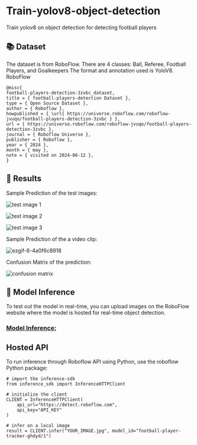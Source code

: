 # Train-yolov8-object-detection
Train yolov8 on object detection for detecting football players

## 📚 Dataset
The dataset is from RoboFlow.
There are 4 classes: Ball, Referee, Football Players, and Goalkeepers 
The format and annotation used is YoloV8.
RoboFlow
```
@misc{
football-players-detection-3zvbc_dataset,
title = { football-players-detection Dataset },
type = { Open Source Dataset },
author = { Roboflow },
howpublished = { \url{ https://universe.roboflow.com/roboflow-jvuqo/football-players-detection-3zvbc } },
url = { https://universe.roboflow.com/roboflow-jvuqo/football-players-detection-3zvbc },
journal = { Roboflow Universe },
publisher = { Roboflow },
year = { 2024 },
month = { may },
note = { visited on 2024-06-12 },
}
```

## 💯 Results
Sample Prediction of the test images:

![test image 1](https://github.com/sleepreap/train-yolov8-object-detection/assets/98008874/3174e1e8-fb59-4a54-9bd2-cf72e8f15530)

![test image 2](https://github.com/sleepreap/train-yolov8-object-detection/assets/98008874/fd522d60-93d5-44fb-9a8a-5fb31f6b4fc9)

![test image 3](https://github.com/sleepreap/train-yolov8-object-detection/assets/98008874/50ae90a1-c36f-48eb-8970-dddc7b44f69e)

Sample Prediction of the a video clip:

![ezgif-6-4a0f6c8918](https://github.com/sleepreap/train-yolov8-object-detection/assets/98008874/420ff9d4-0c6c-4643-ac91-bd9e1b986bd9)

Confusion Matrix of the prediction:

![confusion matrix](https://github.com/sleepreap/train-yolov8-object-detection/assets/98008874/82f2883e-38f4-4d7b-b697-54b5d6ee38c6)


## 🎯 Model Inference
To test out the model in real-time, you can upload images on the RoboFlow website where the model is hosted for real-time object detection. 
### [Model Inference: ](https://app.roboflow.com/yolov8-rmfc1/football-player-tracker-ghdyd/visualize/1)

## Hosted API
To run inference through Roboflow API using Python, use the roboflow Python package:
```
# import the inference-sdk
from inference_sdk import InferenceHTTPClient

# initialize the client
CLIENT = InferenceHTTPClient(
    api_url="https://detect.roboflow.com",
    api_key="API_KEY"
)

# infer on a local image
result = CLIENT.infer("YOUR_IMAGE.jpg", model_id="football-player-tracker-ghdyd/1")

```


